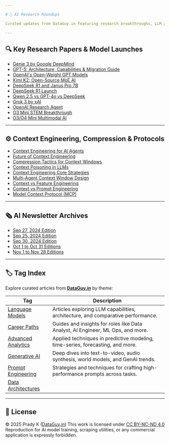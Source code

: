 ```yaml
---

# 🧠 AI Research Roundups

Curated updates from DataGuy.in featuring research breakthroughs, LLM architecture guides, model comparisons, and newsletters.

---
```


## 🔍 Key Research Papers & Model Launches

* [Genie 3 by Google DeepMind](https://dataguy.in/artificial-intelligence/genie-3-deepmind-ai-world-model/)
* [GPT-5: Architecture, Capabilities & Migration Guide](https://dataguy.in/artificial-intelligence/openai/openai-gpt-5-architecture-capabilities-safety-migration-guide/)
* [OpenAI's Open-Weight GPT Models](https://dataguy.in/artificial-intelligence/openai/openai-gpt-oss-open-models/)
* [Kimi K2: Open-Source MoE AI](https://dataguy.in/artificial-intelligence/kimi-k2-open-source-moe-ai/)
* [DeepSeek R1 and Janus Pro 7B](https://dataguy.in/artificial-intelligence/januspro7b-affordable-multimodal-ai-deepseek/)
* [DeepSeek R1 Launch](https://dataguy.in/artificial-intelligence/deepseek-r1-open-source-ai/)
* [Qwen 2.5 vs GPT-4o vs DeepSeek](https://dataguy.in/artificial-intelligence/alibaba-qwen-2-5-vs-gpt-4o-deepseek/)
* [Grok 3 by xAI](https://dataguy.in/artificial-intelligence/grok-3-research-capabilities/)
* [OpenAI Research Agent](https://dataguy.in/artificial-intelligence/openai/openai-deep-research-ai-research-agent/)
* [O3 Mini STEM Breakthrough](https://dataguy.in/artificial-intelligence/openai/openai-o3-mini-ai-stem-breakthrough/)
* [O3/O4 Mini Multimodal AI](https://dataguy.in/artificial-intelligence/openai/openai-o3-o4-mini-autonomous-multimodal-ai/)

---

## ⚙️ Context Engineering, Compression & Protocols

* [Context Engineering for AI Agents](https://dataguy.in/artificial-intelligence/context-engineering-for-ai-agents/)
* [Future of Context Engineering](https://dataguy.in/artificial-intelligence/future-of-context-engineering/)
* [Compression Tactics for Context Windows](https://dataguy.in/artificial-intelligence/compression-tactics-llm-context-windows/)
* [Context Poisoning in LLMs](https://dataguy.in/artificial-intelligence/context-poisoning-in-llms/)
* [Context Engineering Core Strategies](https://dataguy.in/artificial-intelligence/context-engineering-core-strategies/)
* [Multi-Agent Context Window Design](https://dataguy.in/artificial-intelligence/multi-agent-context-window-design/)
* [Context vs Feature Engineering](https://dataguy.in/artificial-intelligence/context-engineering-vs-feature-engineering-llm-vs-ml/)
* [Context vs Prompt Engineering](https://dataguy.in/artificial-intelligence/context-engineering-vs-prompt-engineering/)
* [Model Context Protocol (MCP)](https://dataguy.in/artificial-intelligence/mcp-model-context-protocol/)

---

## 🗞️ AI Newsletter Archives

* [Sep 27, 2024 Edition](https://dataguy.in/newsletter/ai-newsletter-9272024/)
* [Sep 25, 2024 Edition](https://dataguy.in/newsletter/ai-newsletter-9252024/)
* [Sep 30, 2024 Edition](https://dataguy.in/newsletter/ai-newsletter-9302024/)
* [Oct 1 to Oct 31 Editions](https://dataguy.in/tag/ai-newsletter/)
* [Nov 1 to Nov 28 Editions](https://dataguy.in/tag/ai-newsletter/)

---

## 🏷️ Tag Index

Explore curated articles from **[DataGuy.in](https://dataguy.in)** by theme:

| Tag | Description |
|-----|-------------|
| [Language Models](https://dataguy.in/tag/language-model/) | Articles exploring LLM capabilities, architecture, and comparative performance. |
| [Career Paths](https://dataguy.in/tag/career-paths/) | Guides and insights for roles like Data Analyst, AI Engineer, ML Ops, and more. |
| [Advanced Analytics](https://dataguy.in/tag/advanced-analytics/) | Applied techniques in predictive modeling, time-series, forecasting, and more. |
| [Generative AI](https://dataguy.in/tag/genai/) | Deep dives into text-to-video, audio synthesis, world models, and GenAI trends. |
| [Prompt Engineering](https://dataguy.in/tag/prompt-engineering/) | Strategies and techniques for crafting high-performance prompts across tasks. |
| [Data Architectures](https://dataguy.in/tag/data-architectures/) |

---

## 📄 License

© 2025 Prady K ([DataGuy.in](https://dataguy.in))
This work is licensed under [CC BY-NC-ND 4.0](https://creativecommons.org/licenses/by-nc-nd/4.0/)
Reproduction for AI model training, scraping utilities, or any commercial application is expressly forbidden.
